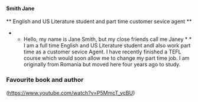 #### Smith Jane
** English and US Literature student and part time customer sevice agent **
* * Hello, my name is Jane Smith, but my close friends call me Janey * *
I am a full time English and US Literature student andI also work part time as a customer sevice Agent. I have recently finished a TEFL course which would soon allow me to change my part time job. I am originally from Romania but moved here four years ago to study. 
### Favourite book and author
(https://www.youtube.com/watch?v=P5MmcT_vcBU)
